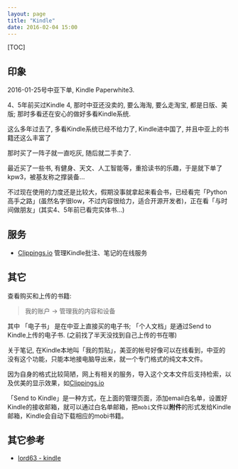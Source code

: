 ```yaml
---
layout: page
title: "Kindle"
date: 2016-02-04 15:00
---
```


[TOC]

## 印象 ##

2016-01-25号中亚下单, Kindle Paperwhite3.

4、5年前买过Kindle 4, 那时中亚还没卖的, 要么海淘, 要么走淘宝, 都是日版、美版; 那时多看还在安心的做好多看Kindle系统.

这么多年过去了, 多看Kindle系统已经不给力了, Kindle进中国了, 并且中亚上的书籍还这么丰富了

那时买了一阵子就一直吃灰, 随后就二手卖了.

最近买了一些书, 有健身、天文、人工智能等，重拾读书的乐趣，于是就下单了kpw3，被基友称之撑装备...

不过现在使用的力度还是比较大，假期没事就拿起来看会书，已经看完「Python高手之路」(虽然名字很low，不过内容很给力，适合开源开发者)，正在看「与时间做朋友」(其实4、5年前已看完实体书…)


## 服务 ##

* [Clippings.io](https://my.clippings.io) 管理Kindle批注、笔记的在线服务


## 其它 ##

查看购买和上传的书籍:

> 我的账户 -> 管理我的内容和设备

其中 「电子书」 是在中亚上直接买的电子书; 「个人文档」是通过Send to Kindle上传的电子书. (之前找了半天没找到自己上传的书在哪)

关于笔记, 在Kindle本地叫「我的剪贴」，美亚的帐号好像可以在线看到，中亚的没有这个功能，只能本地接电脑导出来，就一个专门格式的纯文本文件。

因为自身的格式比较简陋，网上有相关的服务，导入这个文本文件后支持检索，以及优美的显示效果，如[Clippings.io](https://my.clippings.io)

「Send to Kindle」是一种方式，在上面的管理页面，添加email白名单，设置好Kindle的接收邮箱，就可以通过白名单邮箱，把`mobi`文件以**附件**的形式发给Kindle邮箱，Kindle会自动下载相应的mobi书籍。


## 其它参考 ##

* [lord63 - kindle](http://wiki.lord63.com/other/kindle.html)

